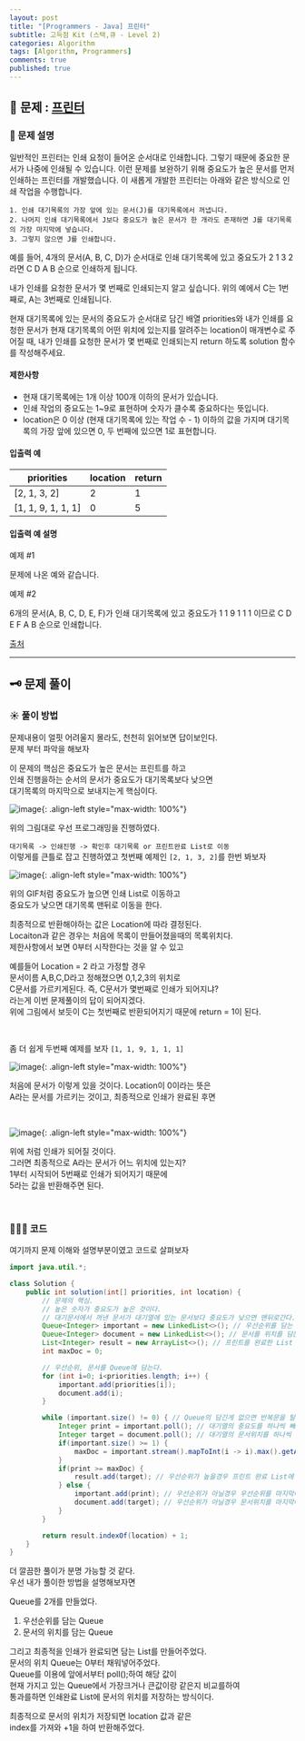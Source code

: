```yaml
---
layout: post
title: "[Programmers - Java] 프린터"
subtitle: 고득점 Kit (스택,큐 - Level 2)
categories: Algorithm
tags: [Algorithm, Programmers]
comments: true
published: true
---
```


## 📌 문제 : [프린터]  

### 📖 문제 설명  

<p>일반적인 프린터는 인쇄 요청이 들어온 순서대로 인쇄합니다. 그렇기 때문에 중요한 문서가 나중에 인쇄될 수 있습니다. 이런 문제를 보완하기 위해 중요도가 높은 문서를 먼저 인쇄하는 프린터를 개발했습니다. 이 새롭게 개발한 프린터는 아래와 같은 방식으로 인쇄 작업을 수행합니다.</p>
<div class="highlight"><pre class="codehilite"><code>1. 인쇄 대기목록의 가장 앞에 있는 문서(J)를 대기목록에서 꺼냅니다.
2. 나머지 인쇄 대기목록에서 J보다 중요도가 높은 문서가 한 개라도 존재하면 J를 대기목록의 가장 마지막에 넣습니다.
3. 그렇지 않으면 J를 인쇄합니다.
</code></pre></div>
<p>예를 들어, 4개의 문서(A, B, C, D)가 순서대로 인쇄 대기목록에 있고 중요도가 2 1 3 2 라면 C D A B 순으로 인쇄하게 됩니다.</p>

<p>내가 인쇄를 요청한 문서가 몇 번째로 인쇄되는지 알고 싶습니다. 위의 예에서 C는 1번째로, A는 3번째로 인쇄됩니다.</p>

<p>현재 대기목록에 있는 문서의 중요도가 순서대로 담긴 배열 priorities와 내가 인쇄를 요청한 문서가 현재 대기목록의 어떤 위치에 있는지를 알려주는 location이 매개변수로 주어질 때, 내가 인쇄를 요청한 문서가 몇 번째로 인쇄되는지 return 하도록 solution 함수를 작성해주세요.</p>

#### 제한사항

<ul>
<li>현재 대기목록에는 1개 이상 100개 이하의 문서가 있습니다.</li>
<li>인쇄 작업의 중요도는 1~9로 표현하며 숫자가 클수록 중요하다는 뜻입니다.</li>
<li>location은 0 이상 (현재 대기목록에 있는 작업 수 - 1) 이하의 값을 가지며 대기목록의 가장 앞에 있으면 0, 두 번째에 있으면 1로 표현합니다.</li>
</ul>

#### 입출력 예  

<table class="table">
        <thead><tr>
<th>priorities</th>
<th>location</th>
<th>return</th>
</tr>
</thead>
        <tbody><tr>
<td>[2, 1, 3, 2]</td>
<td>2</td>
<td>1</td>
</tr>
<tr>
<td>[1, 1, 9, 1, 1, 1]</td>
<td>0</td>
<td>5</td>
</tr>
</tbody>
      </table>

#### 입출력 예 설명  

<p>예제 #1</p>  
<p>문제에 나온 예와 같습니다.</p>

<p>예제 #2</p>  
<p>6개의 문서(A, B, C, D, E, F)가 인쇄 대기목록에 있고 중요도가 1 1 9 1 1 1 이므로 C D E F A B 순으로 인쇄합니다. </p>

<p><a href="http://www.csc.kth.se/contest/nwerc/2006/problems/nwerc06.pdf" target="_blank" rel="noopener">출처</a></p>



---

## 🗝 문제 풀이

### ☀️ 풀이 방법

문제내용이 얼핏 어려울지 몰라도, 천천히 읽어보면 답이보인다.   
문제 부터 파악을 해보자   

이 문제의 핵심은 중요도가 높은 문서는 프린트를 하고  
인쇄 진행을하는 순서의 문서가 중요도가 대기목록보다 낮으면   
대기목록의 마지막으로 보내지는게 핵심이다.  


![image](https://user-images.githubusercontent.com/95069395/219957856-f278355c-33bd-49b1-b466-0888d9d3265e.png){: .align-left style="max-width: 100%"}

위의 그림대로 우선 프로그래밍을 진행하였다.   

`대기목록 -> 인쇄진행 -> 확인후 대기목록 or 프린트완료 List로 이동`  
이렇게를 큰틀로 잡고 진행하였고 첫번째 예제인 `[2, 1, 3, 2]`를 한번 봐보자

![image](https://user-images.githubusercontent.com/95069395/219957560-50050212-afe0-4621-95c9-cc4cdda5d21c.gif){: .align-left style="max-width: 100%"}

위의 GIF처럼 중요도가 높으면 인쇄 List로 이동하고  
중요도가 낮으면 대기목록 맨뒤로 이동을 한다.   

최종적으로 반환해야하는 값은 Location에 따라 결정된다.   
Locaiton과 같은 경우는 처음에 목록이 만들어졌을때의 목록위치다.   
제한사항에서 보면 0부터 시작한다는 것을 알 수 있고  

예를들어 Location = 2 라고 가정할 경우   
문서이름 A,B,C,D라고 정해졌으면 0,1,2,3의 위치로  
C문서를 가르키게된다. 즉, C문서가 몇번째로 인쇄가 되어지냐?    
라는게 이번 문제풀이의 답이 되어지겠다.    
위에 그림에서 보듯이 C는 첫번째로 반환되어지기 때문에 return = 1이 된다.

<br/>

좀 더 쉽게 두번째 예제를 보자
`[1, 1, 9, 1, 1, 1]`

![image](https://user-images.githubusercontent.com/95069395/219958614-ac20ff5a-b105-431b-85fb-0f03a16cc3f4.png){: .align-left style="max-width: 100%"}

처음에 문서가 이렇게 있을 것이다. Location이 0이라는 뜻은   
A라는 문서를 가르키는 것이고, 최종적으로 인쇄가 완료된 후면

<br/>

![image](https://user-images.githubusercontent.com/95069395/219958616-d79f0380-bd2d-4fb2-9dbd-49692dfe7729.png){: .align-left style="max-width: 100%"}

위에 처럼 인쇄가 되어질 것이다.   
그러면 최종적으로 A라는 문서가 어느 위치에 있는지?  
1부터 시작되어 5번째로 인쇄가 되어지기 때문에  
5라는 값을 반환해주면 된다.    

<br/>  

### 👨🏻‍💻 코드

여기까지 문제 이해와 설명부분이였고 코드로 살펴보자  

```java
import java.util.*;

class Solution {
    public int solution(int[] priorities, int location) {
        // 문제의 핵심.
        // 높은 숫자가 중요도가 높은 것이다.
        // 대기문서에서 꺼낸 문서가 대기열에 있는 문서보다 중요도가 낮으면 맨뒤로간다.
        Queue<Integer> important = new LinkedList<>(); // 우선순위를 담는 Queue
        Queue<Integer> document = new LinkedList<>(); // 문서를 위치를 담는 Queue
        List<Integer> result = new ArrayList<>(); // 프린트를 완료한 List
        int maxDoc = 0;

        // 우선순위, 문서를 Queue에 담는다.
        for (int i=0; i<priorities.length; i++) {
            important.add(priorities[i]);
            document.add(i);
        }

        while (important.size() != 0) { // Queue의 담긴게 없으면 반복문을 탈출
            Integer print = important.poll(); // 대기열의 중요도를 하나씩 빼온다
            Integer target = document.poll(); // 대기열의 문서위치를 하나씩 빼온다
            if(important.size() >= 1) {
                maxDoc = important.stream().mapToInt(i -> i).max().getAsInt(); // 현재 우선순위가 가장 높은 숫자
            }
            if(print >= maxDoc) {
                result.add(target); // 우선순위가 높을경우 프린트 완료 List에 문서위치를 담는다.
            } else {
                important.add(print); // 우선순위가 아닐경우 우선순위를 마지막에 넣는다.
                document.add(target); // 우선순위가 아닐경우 문서위치를 마지막에 넣는다.
            }
        }

        return result.indexOf(location) + 1;
    }
}
```
더 깔끔한 풀이가 분명 가능할 것 같다.   
우선 내가 풀이한 방법을 설명해보자면  

Queue를 2개를 만들었다.
1. 우선순위를 담는 Queue  
2. 문서의 위치를 담는 Queue  

그리고 최종적을 인쇄가 완료되면 담는 List를 만들어주었다.  
문서의 위치 Queue는 0부터 채워넣어주었다.   
Queue를 이용에 앞에서부터 poll();하여 해당 값이  
현재 가지고 있는 Queue에서 가장크거나 큰값이랑 같은지 비교를하여  
통과를하면 인쇄완료 List에 문서의 위치를 저장하는 방식이다.   

최종적으로 문서의 위치가 저장되면 location 값과 같은  
index를 가져와 +1을 하여 반환해주었다.


[프린터]:https://school.programmers.co.kr/learn/courses/30/lessons/42587
